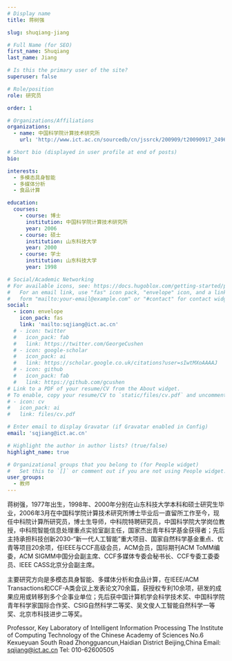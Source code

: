 ```yaml
---
# Display name
title: 蒋树强

slug: shuqiang-jiang

# Full Name (for SEO)
first_name: Shuqiang
last_name: Jiang

# Is this the primary user of the site?
superuser: false

# Role/position
role: 研究员

order: 1

# Organizations/Affiliations
organizations:
  - name: 中国科学院计算技术研究所
    url: 'http://www.ict.ac.cn/sourcedb/cn/jssrck/200909/t20090917_2496647.html'

# Short bio (displayed in user profile at end of posts)
bio:

interests:
  - 多模态具身智能
  - 多媒体分析
  - 食品计算

education:
  courses:
    - course: 博士
      institution: 中国科学院计算技术研究所
      year: 2006
    - course: 硕士
      institution: 山东科技大学
      year: 2000
    - course: 学士
      institution: 山东科技大学
      year: 1998

# Social/Academic Networking
# For available icons, see: https://docs.hugoblox.com/getting-started/page-builder/#icons
#   For an email link, use "fas" icon pack, "envelope" icon, and a link in the
#   form "mailto:your-email@example.com" or "#contact" for contact widget.
social:
  - icon: envelope
    icon_pack: fas
    link: 'mailto:sqjiang@ict.ac.cn'
  # - icon: twitter
  #   icon_pack: fab
  #   link: https://twitter.com/GeorgeCushen
  # - icon: google-scholar
  #   icon_pack: ai
  #   link: https://scholar.google.co.uk/citations?user=sIwtMXoAAAAJ
  # - icon: github
  #   icon_pack: fab
  #   link: https://github.com/gcushen
# Link to a PDF of your resume/CV from the About widget.
# To enable, copy your resume/CV to `static/files/cv.pdf` and uncomment the lines below.
# - icon: cv
#   icon_pack: ai
#   link: files/cv.pdf

# Enter email to display Gravatar (if Gravatar enabled in Config)
email: 'sqjiang@ict.ac.cn'

# Highlight the author in author lists? (true/false)
highlight_name: true

# Organizational groups that you belong to (for People widget)
#   Set this to `[]` or comment out if you are not using People widget.
user_groups:
  - 教师
---
```


蒋树强，1977年出生，1998年、2000年分别在山东科技大学本科和硕士研究生毕业，2006年3月在中国科学院计算技术研究所博士毕业后一直留所工作至今，现任中科院计算所研究员，博士生导师，中科院特聘研究员，中国科学院大学岗位教授，中科院智能信息处理重点实验室副主任，国家杰出青年科学基金获得者；先后主持承担科技创新2030-“新一代人工智能”重大项目、国家自然科学基金重点、优青等项目20余项，任IEEE与CCF高级会员，ACM会员，国际期刊ACM ToMM编委，ACM SIGMM中国分会副主席、CCF多媒体专委会秘书长、CCF专委工委委员、IEEE CASS北京分会副主席。

主要研究方向是多模态具身智能、多媒体分析和食品计算，在IEEE/ACM Transactions和CCF-A类会议上发表论文70余篇，获授权专利10余项，研发的成果应用或转移到多个企事业单位；先后获中国计算机学会科学技术奖、中国科学院青年科学家国际合作奖、CSIG自然科学二等奖、吴文俊人工智能自然科学一等奖、北京市科技进步二等奖。

Professor, Key Laboratory of Intelligent Information Processing
The Institute of Computing Technology of the Chinese Academy of Sciences
No.6 Kexueyuan South Road Zhongguancun,Haidian District Beijing,China
Email: sqjiang@ict.ac.cn Tel: 010-62600505